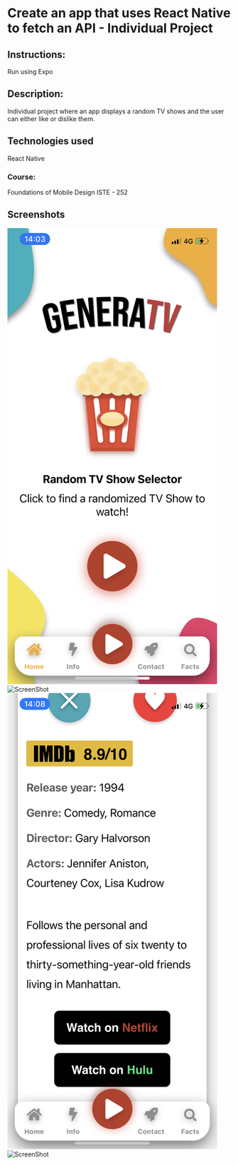 # Create an app that uses React Native to fetch an API - Individual Project

## Instructions:
Run using Expo

## Description:
Individual project where an app displays a random TV shows and the user can either like or dislike them.

## Technologies used
React Native
### Course:
Foundations of Mobile Design ISTE - 252



## Screenshots
![ScreenShot](https://github.com/mateujcic/Web-Development/blob/main/generatv/Screen%20Images/screen1.PNG)
![ScreenShot](https://github.com/mateujcic/Web-Development/blob/main/generatv/Screen%20Images/screen2.PNG)
![ScreenShot](https://github.com/mateujcic/Web-Development/blob/main/generatv/Screen%20Images/screen3.PNG)
![ScreenShot](https://github.com/mateujcic/Web-Development/blob/main/generatv/Screen%20Images/screen4.PNG)
